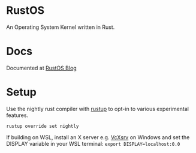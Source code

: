 # RustOS
An Operating System Kernel written in Rust.

# Docs
Documented at [RustOS Blog](https://ericli-dev.github.io/categories/rustos/)

# Setup
Use the nightly rust compiler with [rustup](https://rustup.rs/) to opt-in to various experimental features.
```
rustup override set nightly
```

If building on WSL, install an X server e.g. [VcXsrv](https://sourceforge.net/p/vcxsrv) on Windows and set the DISPLAY variable in your WSL terminal: `export DISPLAY=localhost:0.0`
